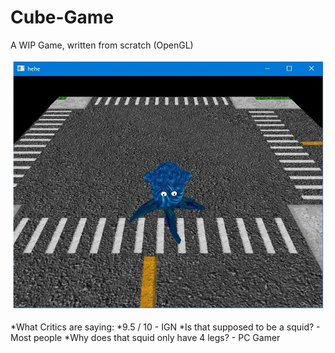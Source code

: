 # Cube-Game
A WIP Game, written from scratch (OpenGL)

![Image](screenshot.jpg)

*What Critics are saying:
*9.5 / 10 - IGN
*Is that supposed to be a squid? - Most people
*Why does that squid only have 4 legs? - PC Gamer